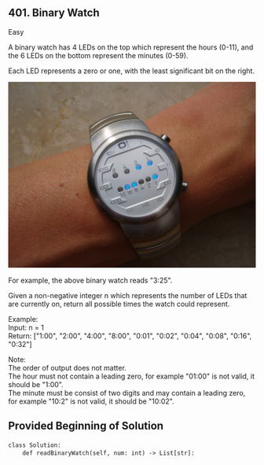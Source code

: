 
## 401. Binary Watch

Easy

A binary watch has 4 LEDs on the top which represent the hours (0-11), and the 6 LEDs on the bottom represent the minutes (0-59).

Each LED represents a zero or one, with the least significant bit on the right.

![alt text][binary_watch_image]

For example, the above binary watch reads "3:25".

Given a non-negative integer n which represents the number of LEDs that are currently on, return all possible times the watch could represent.

Example:  
Input: n = 1  
Return: ["1:00", "2:00", "4:00", "8:00", "0:01", "0:02", "0:04", "0:08", "0:16", "0:32"]  

Note:  
The order of output does not matter.  
The hour must not contain a leading zero, for example "01:00" is not valid, it should be "1:00".  
The minute must be consist of two digits and may contain a leading zero, for example "10:2" is not valid, it should be "10:02".  


[binary_watch_image]: https://github.com/oneforawe/code-practice/blob/master/LeetCode/401_BinaryWatch/img/Binary_clock_samui_moon.jpg "photo of a binary watch"



## Provided Beginning of Solution

```
class Solution:
    def readBinaryWatch(self, num: int) -> List[str]:
```

